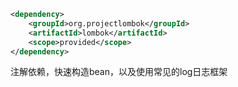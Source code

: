 ```xml
<dependency>
    <groupId>org.projectlombok</groupId>
    <artifactId>lombok</artifactId>
    <scope>provided</scope>
</dependency>

```

注解依赖，快速构造bean，以及使用常见的log日志框架